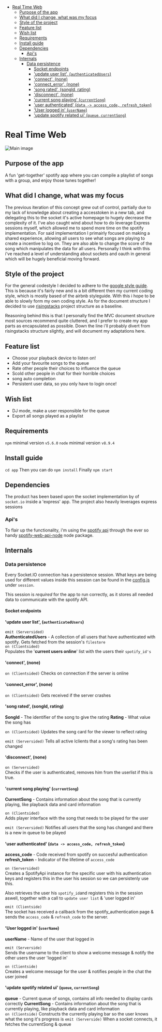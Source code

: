 - [Real Time Web](#real-time-web)
    - [Purpose of the app](#purpose-of-the-app)
    - [What did I change, what was my focus](#what-did-i-change--what-was-my-focus)
    - [Style of the project](#style-of-the-project)
    - [Feature list](#feature-list)
    - [Wish list](#wish-list)
    - [Requirements](#requirements)
    - [Install guide](#install-guide)
    - [Dependencies](#dependencies)
        - [Api's](#apis)
    - [Internals](#internals)
        - [Data persistence](#data-persistence)
            - [Socket endpoints](#socket-endpoints)
            - ['update user list', (`authenticatedUsers`)](#update-user-list--authenticatedusers)
            - ['connect', (none)](#connect--none)
            - ['connect_error', (none)](#connect-error--none)
            - ['song rated', (songId, rating)](#song-rated--songid--rating)
            - ['disconnect', (none)](#disconnect--none)
            - ['current song playing' (`currentSong`)](#current-song-playing-currentsong)
            - ['user authenticated' (`data -> access_code, refresh_token`)](#user-authenticated-data---access-code--refresh-token)
            - ['User logged in' (`userName`)](#user-logged-in-username)
            - ['update spotify related ui' (`queue`, `currentSong`)](#update-spotify-related-ui-queue--currentsong)
# Real Time Web
![Main image](main-image.png)

## Purpose of the app
A fun 'get-together' spotify app where you can compile a playlist of songs with a group, and enjoy those tunes together!

## What did I change, what was my focus
The previous iteration of this concept grew out of control, partially due to my lack of knowledge about creating a accesstoken in a new tab, and delegating this to the socket it's active homepage to hugely decrease the complexity of it. I've also caught wind about how to do leverage Express sessions myself, which allowed me to spend more time on the spotify implementation. For said implementation I primairly focused on making a shared experience, allowing all users to see what songs are playing to create a incentive to log on. They are also able to change the score of the song which manipulates the data for all users. Personally I think with this i've reached a level of understanding about sockets and oauth in general which will be hugely beneficial moving forward.

## Style of the project
For the general codestyle I decided to adhere to the [google style guide](https://google.github.io/styleguide/jsguide.html). This is because it's fairly new and is a bit different then my current coding style, which is mostly based of the airbnb styleguide. With this i hope to be able to slowly form my own coding style.
As for the document structure I decided to use [risingstacks](https://blog.risingstack.com/node-hero-node-js-project-structure-tutorial/) project structure as a baseline.   

Reasoning behind this is that I personally find the MVC document structure most sources recommend quite cluttered, and I prefer to create my app parts as encapsulated as possible.  Down the line i'll probably divert from risingstacks structure slightly, and will document my adaptations here. 

## Feature list
- Choose your playback device to listen on!
- Add your favourite songs to the queue
- Rate other people their choices to influence the queue
- Scold other people in chat for their horrible choices
- song auto completion
- Persistent user data, so you only have to login once!

## Wish list
- DJ mode, make a user responsible for the queue
- Export all songs played as a playlist



## Requirements

`npm` minimal  version `v5.6.0`
`node` minimal version `v8.9.4`


## Install guide
```cd app```
Then you can do 
```npm install```
Finally
```npm start```

## Dependencies
The product has been based upon the socket implementation by of `socket.io` inside a 'express' app. The project also heavily leverages express sessions
### Api's
To flair up the functionality, i'm using the [spotify api](https://developer.spotify.com/web-api/) through the ever so handy [spotify-web-api-node](https://github.com/thelinmichael/spotify-web-api-node) node package.

## Internals

### Data persistence
Every Socket.IO connection has a persistence session. What keys are being used for different values inside this session can be found in the [config.js](https://github.com/Cascuna/real-time-web-project/blob/herkansing/src/config.js) under `session`.

This session is *required* for the app to run correctly, as it stores all needed data to communicate with the spotify API.

#### Socket endpoints
#### 'update user list', (`authenticatedUsers`)
`emit (Serversided)`  
**AuthenticatedUsers** - A collection of all users that have authenticated with spotify. Gets fetched from the session's `filestore`  
`on (Clientsided) `  
Populates the '**current users online**' list with the users their `spotify_id's`

#### 'connect', (none)
`on (Clientsided)`
Checks on connection if the server is online


#### 'connect_error', (none)
`on (Clientsided)`
Gets received if the server crashes


#### 'song rated', (songId, rating)
**SongId** - The identifier of the song to give the rating
**Rating** - What value the song has  

`on (Clientsided)`
Updates the song card for the viewer to reflect rating

`emit (Serversided)`
Tells all active lclients that a song's rating has been changed

#### 'disconnect', (none)
`on (Serversided)`   
Checks if the user is authenticated, removes him from the userlist if this is true.

#### 'current song playing' (`currentSong`)
**CurrentSong** - Contains information about the song that is currently playing, like playback data and card information  

`on (Clientsided)`  
Adds player interface with the song that needs to be played for the user 

`emit (Serversided)`
Notifies all users that the song has changed and there is a new in queue to be played  



#### 'user authenticated' (`data -> access_code, refresh_token`)
**access_code** - Code received from spotify on succesful authentication  
**refresh_token** - Indicator of the lifetime of `access_code`  

`on (Serversided)`  
Creates a SpotifyApi instance for the specific user with his authentication keys and registers this in the user his session so we can persistenly use this.

Also retrieves the user his `spotify_id`and registers this in the session aswell, together with a call to `update user list` & 'user logged in'

`emit (Clientside)`  
The socket has received a callback from the spotify_authentication page & sends the `access_code` & `refresh_code` to the server.


#### 'User logged in' (`userName`)
**userName** - Name of the user that logged in   

`emit (Serverside)`  
Sends the username to the client to show a welcome message & notify the other users the user 'logged in'

`on (Clientside)`  
Creates a welcome message for the user & notifies people in the chat the user joined


#### 'update spotify related ui' (`queue`, `currentSong`)

**queue** - Current queue of songs, contains all info needed to display cards correctly 
**CurrentSong** - Contains information about the song that is currently playing, like playback data and card information  
`on (Clientside)`
Constructs the currently playing bar so the user knows what the song it's progress is
`emit (Serverside)`
When a socket connects, it fetches the currentSong & queue 




